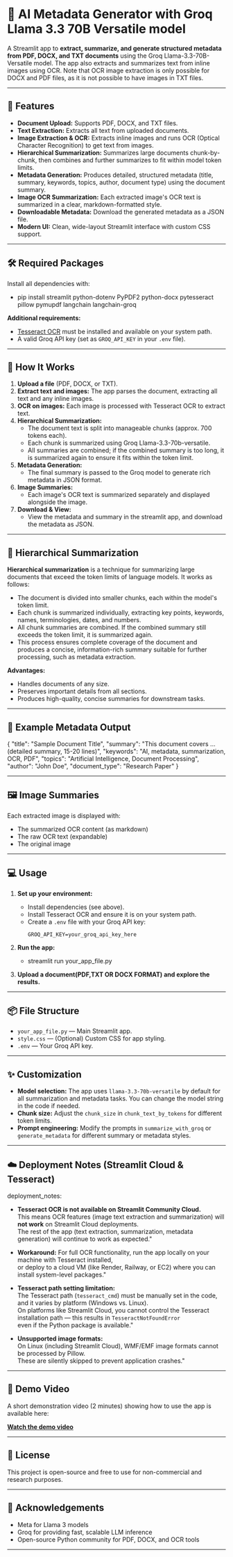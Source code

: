 # 📄 AI Metadata Generator with Groq Llama 3.3 70B Versatile model

A Streamlit app to **extract, summarize, and generate structured metadata from PDF, DOCX, and TXT documents** using the Groq Llama-3.3-70B-Versatile model. The app also extracts and summarizes text from inline images using OCR. Note that OCR image extraction is only possible for DOCX and PDF files, as it is not possible to have images in TXT files.

---

## 🚀 Features

- **Document Upload:** Supports PDF, DOCX, and TXT files.
- **Text Extraction:** Extracts all text from uploaded documents.
- **Image Extraction & OCR:** Extracts inline images and runs OCR (Optical Character Recognition) to get text from images.
- **Hierarchical Summarization:** Summarizes large documents chunk-by-chunk, then combines and further summarizes to fit within model token limits.
- **Metadata Generation:** Produces detailed, structured metadata (title, summary, keywords, topics, author, document type) using the document summary.
- **Image OCR Summarization:** Each extracted image's OCR text is summarized in a clear, markdown-formatted style.
- **Downloadable Metadata:** Download the generated metadata as a JSON file.
- **Modern UI:** Clean, wide-layout Streamlit interface with custom CSS support.

---

## 🛠️ Required Packages

Install all dependencies with:

   - pip install streamlit python-dotenv PyPDF2 python-docx pytesseract pillow pymupdf langchain langchain-groq


**Additional requirements:**
- [Tesseract OCR](https://github.com/tesseract-ocr/tesseract) must be installed and available on your system path.
- A valid Groq API key (set as `GROQ_API_KEY` in your `.env` file).

---

## 📂 How It Works

1. **Upload a file** (PDF, DOCX, or TXT).
2. **Extract text and images:** The app parses the document, extracting all text and any inline images.
3. **OCR on images:** Each image is processed with Tesseract OCR to extract text.
4. **Hierarchical Summarization:**  
   - The document text is split into manageable chunks (approx. 700 tokens each).
   - Each chunk is summarized using Groq Llama-3.3-70b-versatile.
   - All summaries are combined; if the combined summary is too long, it is summarized again to ensure it fits within the token limit.
5. **Metadata Generation:**  
   - The final summary is passed to the Groq model to generate rich metadata in JSON format.
6. **Image Summaries:**  
   - Each image's OCR text is summarized separately and displayed alongside the image.
7. **Download & View:**  
   - View the metadata and summary in the streamlit app, and download the metadata as JSON.

---

## 🧠 Hierarchical Summarization

**Hierarchical summarization** is a technique for summarizing large documents that exceed the token limits of language models. It works as follows:

- The document is divided into smaller chunks, each within the model's token limit.
- Each chunk is summarized individually, extracting key points, keywords, names, terminologies, dates, and numbers.
- All chunk summaries are combined. If the combined summary still exceeds the token limit, it is summarized again.
- This process ensures complete coverage of the document and produces a concise, information-rich summary suitable for further processing, such as metadata extraction.

**Advantages:**
- Handles documents of any size.
- Preserves important details from all sections.
- Produces high-quality, concise summaries for downstream tasks.

---

## 📝 Example Metadata Output

{
"title": "Sample Document Title",
"summary": "This document covers ... (detailed summary, 15-20 lines)",
"keywords": "AI, metadata, summarization, OCR, PDF",
"topics": "Artificial Intelligence, Document Processing",
"author": "John Doe",
"document_type": "Research Paper"
}


---

## 🖼️ Image Summaries

Each extracted image is displayed with:
- The summarized OCR content (as markdown)
- The raw OCR text (expandable)
- The original image

---

## 💻 Usage

1. **Set up your environment:**
   - Install dependencies (see above).
   - Install Tesseract OCR and ensure it is on your system path.
   - Create a `.env` file with your Groq API key:
     ```
     GROQ_API_KEY=your_groq_api_key_here
     ```

2. **Run the app:**
   - streamlit run your_app_file.py


3. **Upload a document(PDF,TXT OR DOCX FORMAT) and explore the results.**

---

## 📦 File Structure

- `your_app_file.py` — Main Streamlit app.
- `style.css` — (Optional) Custom CSS for app styling.
- `.env` — Your Groq API key.

---

## ✨ Customization

- **Model selection:** The app uses `llama-3.3-70b-versatile` by default for all summarization and metadata tasks. You can change the model string in the code if needed.
- **Chunk size:** Adjust the `chunk_size` in `chunk_text_by_tokens` for different token limits.
- **Prompt engineering:** Modify the prompts in `summarize_with_groq` or `generate_metadata` for different summary or metadata styles.

---

## ☁️ Deployment Notes (Streamlit Cloud & Tesseract)

deployment_notes:
  - **Tesseract OCR is not available on Streamlit Community Cloud.**  
     This means OCR features (image text extraction and summarization) will **not work** on Streamlit Cloud deployments.  
     The rest of the app (text extraction, summarization, metadata generation) will continue to work as expected."

  - **Workaround:** For full OCR functionality, run the app locally on your machine with Tesseract installed,  
     or deploy to a cloud VM (like Render, Railway, or EC2) where you can install system-level packages."

  - **Tesseract path setting limitation:**  
     The Tesseract path (`tesseract_cmd`) must be manually set in the code, and it varies by platform (Windows vs. Linux).  
     On platforms like Streamlit Cloud, you cannot control the Tesseract installation path — this results in `TesseractNotFoundError`  
     even if the Python package is available."

  - **Unsupported image formats:**  
     On Linux (including Streamlit Cloud), WMF/EMF image formats cannot be processed by Pillow.  
     These are silently skipped to prevent application crashes."


---

## 🎥 Demo Video

A short demonstration video (2 minutes) showing how to use the app is available here:

**[Watch the demo video](https://drive.google.com/file/d/1IofNyNkADOQaViUs2y65HxwWS_m4t6hm/view?usp=sharing)**

---

## 📝 License

This project is open-source and free to use for non-commercial and research purposes.

---

## 🙏 Acknowledgements

- Meta for Llama 3 models
- Groq for providing fast, scalable LLM inference
- Open-source Python community for PDF, DOCX, and OCR tools

---

